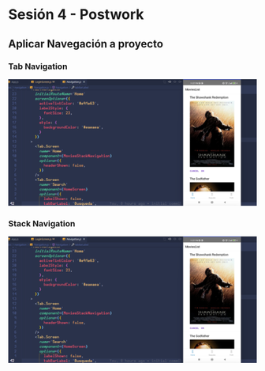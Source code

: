 # Sesión 4 - Postwork

## Aplicar Navegación a proyecto

### Tab Navigation

![Navigation-1](./images/navigation-1.png)

### Stack Navigation

![Navigation-1](./images/navigation-1.png)